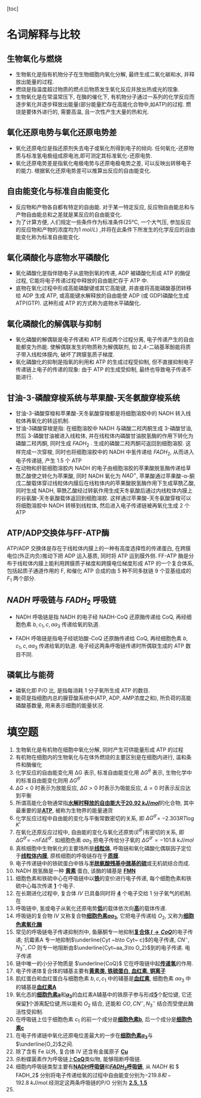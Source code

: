 [toc]

# 名词解释与比较

## 生物氧化与燃烧

+  生物氧化是指有机物分子在生物细胞内氧化分解, 最终生成二氧化碳和水, 并释放出能量的过程.
+ 燃烧是指温度超过物质的燃点后物质发生氧化反应并放出热或光的现象.
+ 生物氧化是在常温常压下, 在酶的催化下, 有机物分子通过一系列的化学反应而逐步氧化并逐步释放出能量(部分能量贮存在高能化合物中,如ATP)的过程. 燃烧是要体外进行的, 需要高温, 且一次性产生大量的热和光.

## 氧化还原电势与氧化还原电势差

+ 氧化还原电位是指还原剂失去电子或氧化剂得到电子的倾向. 任何氧化-还原物质与标准氢电极组成原电池,即可测定其标准氧化-还原电势.
+ 氧化还原电势差是指氧化电极电势与还原电极电势之差, 可以反映出转移电子的能力. 根据氧化还原电势差可以推算出反应的自由能变化.

## 自由能变化与标准自由能变化

+ 反应物和产物各自都有特定的自由能. 对于某一特定反应, 反应物自由能总和与产物自由能总和之差就是某反应的自由能变化. 
+ 为了计算方便, 人们规定一些条件作为标准条件(25℃, 一个大气压, 参加反应的反应物和产物的浓度均为$1~mol/L$) ,并将在此条件下所发生的化学反应的自由能变化称为标准自由能变化.

## 氧化磷酸化与底物水平磷酸化

+ 氧化磷酸化是指伴随电子从底物到氧的传递, ADP 被磷酸化形成 ATP 的酶促过程, 它能将电子传递过程中释放的自由能贮存于 ATP 中.
+ 底物在氧化过程中形成高能磷酸键或其它高能键, 并直接将高能磷酸基团转移给 ADP 生成 ATP, 或高能键水解释放的自由能使 ADP (或 GDP)磷酸化生成ATP(GTP). 这种形成 ATP 的方式称为底物水平磷酸化.

## 氧化磷酸化的解偶联与抑制

+ 氧化磷酸的解偶联是电子传递和 ATP 形成两个过程分离, 电子传递产生的自由能都变为热能. 使解偶联发生的物质称为解偶联剂, 如 2,4-二硝基苯酚能将质子带入线粒体膜内, 破坏了跨膜氢质子梯度. 
+ 氧化磷酸化的抑制是指氧的利用和 ATP 的生成过程受抑制, 但不直接抑制电子传递链上电子的传递的现象: 由于 ATP 的生成受抑制, 最终也导致电子传递不能进行.

## 甘油-3-磷酸穿梭系统与苹果酸-天冬氨酸穿梭系统

+ 甘油-3-磷酸穿梭和苹果酸-天冬氨酸穿梭都是将细胞溶胶中的 NADH 转入线粒体再氧化的转运机制. 
+ 甘油-3磷酸穿梭是指: 在细胞溶胶中 NADH 与磷酸二羟丙酮生成 3-磷酸甘油, 然后 3-磷酸甘油被进入线粒体, 并在线粒体内磷酸甘油脱氢酶的作用下转化为 磷酸二羟丙酮, 同时生成 $FADH_2$ . 生成的磷酸二羟丙酮可返回到细胞溶胶. 这样完成一次穿梭, 同时也将细胞溶胶中的 NADH 中氢传递给 $FADH_2$, 从而进入电子传递链, 产生 1.5 个 ATP
+ 在动物和肝脏细胞溶胶内 NADH 的电子由细胞溶胶的苹果酸脱氢酶传递给草酰乙酸使之转化为苹果酸, 同时 NADH 氧化为 $NAD^+$, 苹果酸通过苹果酸-α-酮戊二酸载体穿过线粒体内膜后在线粒体内的苹果酸脱氢酶作用下生成草酰乙酸, 同时生成 NADH, 草酰乙酸经过转氨作用生成天冬氨酸后通过内线粒体内膜上的谷氨酸-天冬氨酸载体返回到细胞溶胶. 这样通过苹果酸-天冬氨酸穿梭可以将细胞溶胶中 NADH 转移到线粒体, 然后进入电子传递链被再氧化生成 2 个 ATP

## ATP/ADP交换体与FF-ATP酶

ATP/ADP 交换体是存在于线粒体内膜上的一种有高度选择性的传递蛋白, 在跨膜电位(外正内负)推动下把 ADP 运入基质, 同时将 ATP 运到膜外侧. FF-ATP 酶是分布于线粒体内膜上能利用跨膜质子梯度和跨膜电位梯度形成 ATP 的一个复合体系, 包括起质子通道作用的 F, 和催化 ATP 合成的由 5 种不同多肽链 9 个亚基组成的 $F_1$ 两个部分.

## $NADH$ 呼吸链与 $FADH_2$ 呼吸链

+ NADH 呼吸链是指 NADH 的电子经 NADH-CoQ 还原酶传递给 CoQ, 再经细胞色素 $b,c_1,c,aa_3$ 传递给氧的轨道.

+ FADH 呼吸链是指电子经琥珀酸-CoQ 还原酶传递给 CoQ, 再经细胞色素 $b, c_1,c,aa_3$ 传递给氧的轨道. 电子经这两条呼吸链传递时所偶联生成的 ATP 数目不同.

## 磷氧比与能荷

+ 磷氧化即 P/O 比, 是指每消耗 1 分子氧所生成 ATP 的数目. 
+ 能荷是指细胞内总的腺苷酸系统中(ATP, ADP, AMP浓度之和), 所负荷的高能磷酸基数量, 用来表示细胞的能量状况.

# 填空题

1. 生物氧化是有机物在细胞中氧化分解, 同时产生可供能量形成 ATP 的过程
2. 有机物在细胞内的生物氧化与在体外燃烧的主要区别是在细胞内进行, 温和条件和酶催化
3. 化学反应的自由能变化用 ΔG 表示, 标准自由能变化用 $\Delta G^{\theta}$ 表示, 生物化学中的标准自由能变化则用 $\Delta G^{\theta'}$
4. $\Delta G<0$ 时表示为放能反应, $\Delta G>0$ 时表示为吸能反应, $\Delta=0$ 时表示反应达到平衡
5. 所谓高能化合物通常指<u>**水解时释放的自由能大于$20.92~ kJ/mol$**</u>的化合物, 其中最重要的是<u>**ATP**</u>, 被称为生物界的能量通货
6. 化学反应过程中自由能的变化与平衡常数密切的关系, 即 $\Delta G^{\theta'}$= $-2.303 RT\log K'$
7. 在氧化还原反应过程中, 自由能的变化与氧化还原势($E^{\theta'}$)有密切的关系, 即 $\Delta G^{\theta'}$= $-nF\Delta E^{\theta'}$. 如细胞色素 $aa_3$ 把电子传给分子氧的 $\Delta G^{\theta'}= -101.8~kJ/mol$
8. 真核细胞中生物氧化的主要场所是<u>**线粒体**</u>, 呼吸链和氧化磷酸化偶联因子定位于<u>**线粒体内膜**</u>, 原核细胞的呼吸链存在于<u>**质膜**</u>.
9. 电子传递链中的铁硫蛋白中铁与<u>**半胱氨酸残基中巯基的硫**</u>或无机硫结合而成.
10. NADH 脱氢酶是一种 <u>**黄素**</u> 蛋白, 该酶的辅基是 <u>**FMN**</u>
11. 细胞色素和铁硫中心在呼吸链中以<u>**铁**</u>的变价进行电子传递, 每个细胞色素和铁硫中心每次传递 <u>**1**</u> 个电子.
12. 在长期进化过程中, 复合体 $IV$ 已具备同时将  <u>**4**</u> 个电子交给 1 分子氧气的机制.
    在
13. 呼吸链中, 氢或电子从氧化还原电势<u>**低**</u>的载体依次向<u>**高**</u>的载体传递.
14. 呼吸链的复合物 $IV$ 又称复合物<u>**细胞色素$aa_3$**</u>, 它把电子传递给 $O_2$, 又称为<u>**细胞色素氧化酶**</u>
15. 常见的呼吸链电子传递抑制剂中, 鱼藤酮专一地抑制<u>**复合体 $I  \to CoQ$**</u>的电子传递; 抗霉素A 专一地抑制$\underline{Cyt ~b\to Cyt~ c}$的电子传递, $CN^-,N_3^-, CO$ 则专一地阻断由$\underline{Cyt~aa_3\to O_2}$到的电子传递.
    电子传递
16. 链中唯一的小分子物质是 $\underline{CoQ}$ 它在呼吸链中起<u>**传递氢**</u>的作用.
17. 电子传递体复合体的辅基主要有<u>**黄素类, 铁硫蛋白, 血红素, 铜离子**</u>
18. 肌红蛋白和血红蛋白与细胞色素 $b, c, c_1$ 中的辅基是<u>**血红素**</u>, 细胞色素 $aa_3$ 中的辅基是<u>**血红素A**</u>
19. 氧化态的<u>**细胞色素a**</u>和<u>**$a_3$**</u>的血红素A辅基中的铁原子参与形成<u>**5**</u>个配位键, 它还保留<u>**1**</u>个游离配位键,所以能和
    $O_2$ 结合, 还能和 $CO,CN^-,N_3^-$ 结合而受使此酶活性受抑制.
20. 在呼吸链上位于细胞色素 $c_1$ 的前一个成分是<u>**细胞色素b**</u>, 后一个成分是<u>**细胞色素c**</u>
21. 在电子传递链中氧化还原电位差最大的一步在<u>**细胞色素$a_3$**</u>与$\underline{O_2}$之间.
22. 除了含有 Fe 以外, 复合体 IV 还含有金属原子 <u>**Cu**</u>
23. 杀粉蝶菌素作为呼吸链上<u>**CoQ**</u>类似物, 能够阻断呼吸链.
24. 细胞内呼吸链类型主要有<u>**NADH呼吸链**</u>和<u>**$FADH_2$呼吸链**</u>, 从 $NADH$ 和 $ FADH_2$ 分别将电子传递给氧的过程中自由能变分别为$-219.8和-192.8~kJ/mol$.经测定这两条呼吸链的P/O 分别为 <u>**2.5, 1.5**</u>
25. 